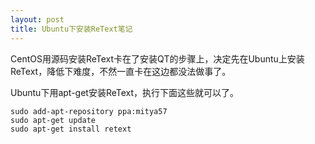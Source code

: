 ```yaml
---
layout: post
title: Ubuntu下安装ReText笔记
---
```


CentOS用源码安装ReText卡在了安装QT的步骤上，决定先在Ubuntu上安装ReText，降低下难度，不然一直卡在这边都没法做事了。

Ubuntu下用apt-get安装ReText，执行下面这些就可以了。


	sudo add-apt-repository ppa:mitya57
	sudo apt-get update
	sudo apt-get install retext

